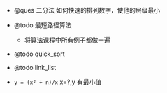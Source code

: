 - @ques 二分法 如何快速的排列数字，使他的层级最小

- @todo 最短路径算法

  - 将算法课程中所有例子都做一遍

- @todo quick_sort

- @todo link_list

- `y = (x² + n)/x` x=?,y 有最小值
